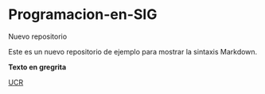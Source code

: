 # Programacion-en-SIG
Nuevo repositorio

Este es un nuevo repositorio de ejemplo para mostrar la sintaxis Markdown.

**Texto en gregrita**

[UCR](https://www.ucr.ac.cr/)
